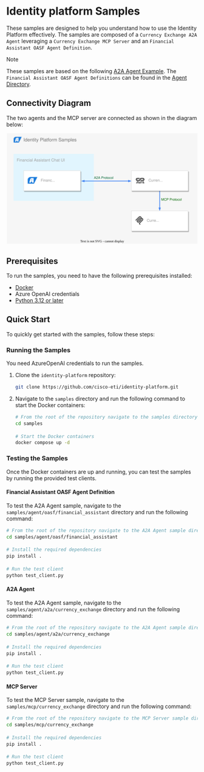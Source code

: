 # Identity platform Samples

These samples are designed to help you understand how to use the Identity Platform effectively.
The samples are composed of a `Currency Exchange A2A Agent` leveraging a `Currency Exchange MCP Server` and an `Financial Assistant OASF Agent Definition`.

> [!NOTE]
> These samples are based on the following [A2A Agent Example](https://github.com/google-a2a/a2a-samples/tree/main/samples/python/agents/langgraph).
> The `Financial Assistant OASF Agent Definitions` can be found in the [Agent Directory](https://hub.agntcy.org/explore).

## Connectivity Diagram

The two agents and the MCP server are connected as shown in the diagram below:

![Connectivity Diagram](samples/img/samples.svg)

## Prerequisites

To run the samples, you need to have the following prerequisites installed:

- [Docker](https://docs.docker.com/engine/install/)
- Azure OpenAI credentials
- [Python 3.12 or later](https://www.python.org/downloads/)

## Quick Start

To quickly get started with the samples, follow these steps:

### Running the Samples

You need AzureOpenAI credentials to run the samples.

1. Clone the `identity-platform` repository:

   ```bash
   git clone https://github.com/cisco-eti/identity-platform.git
   ```

2. Navigate to the `samples` directory and run the following command to start the Docker containers:

   ```bash
   # From the root of the repository navigate to the samples directory
   cd samples

   # Start the Docker containers
   docker compose up -d
   ```

### Testing the Samples

Once the Docker containers are up and running, you can test the samples by running the provided test clients.

#### Financial Assistant OASF Agent Definition

To test the A2A Agent sample, navigate to the `samples/agent/oasf/financial_assistant` directory and run the following command:

```bash
# From the root of the repository navigate to the A2A Agent sample directory
cd samples/agent/oasf/financial_assistant

# Install the required dependencies
pip install .

# Run the test client
python test_client.py
```

#### A2A Agent

To test the A2A Agent sample, navigate to the `samples/agent/a2a/currency_exchange` directory and run the following command:

```bash
# From the root of the repository navigate to the A2A Agent sample directory
cd samples/agent/a2a/currency_exchange

# Install the required dependencies
pip install .

# Run the test client
python test_client.py
```

#### MCP Server

To test the MCP Server sample, navigate to the `samples/mcp/currency_exchange` directory and run the following command:

```bash
# From the root of the repository navigate to the MCP Server sample directory
cd samples/mcp/currency_exchange

# Install the required dependencies
pip install .

# Run the test client
python test_client.py
```
